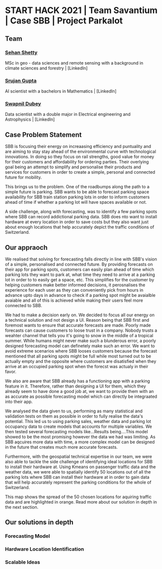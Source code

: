 # START HACK 2021 | Team Savantium | Case SBB | Project Parkalot

## Team 
### [Sehan Shetty](https://github.com/yttehs123)
MSc in geo - data sciences and remote sensing with a background in climate sciences and forestry | [LinkedIn]
### [Srujan Gupta](https://github.com/notsrujangupta) 
AI scientist with a bachelors in Mathematics | [LinkedIn]
### [Swapnil Dubey](https://github.com/patelviralb)
Data scientist with a double major in Electrical engineering and Astrophysics | [LinkedIn]

## Case Problem Statement
SBB is focusing their energy on increaasing efficiency and puntuality and are aiming to stay stay ahead of the environmental curve with technological innovations. In doing so they focus on rail strengths, good value for money for their customers and affordability for ordering parties. Their overlying goal being an attempt to simplify and personalise their products and services for customers in order to create a simple, personal and connected future for mobility. 

This brings us to the problem. One of the roadbumps along the path to a simple future is parking. SBB wants to be able to forecast parking space availability for SBB train station parking lots in order to inform customers ahead of time if whether a parking lot will have spaces available or not. 

A side challenge, along with forecasting, was to identify a few parking spots where SBB can record addictional parking data. SBB does nto want to install hardware at every location in order to save costs but they also want just about enough locations that help accurately depict the traffic conditions of Switzerland.


## Our appraoch

We realised that solving for forecasting falls directly in line with SBB's vision of a simple, personalised and connected future. By providing forecasts on their app for parking spots, customers can easily plan ahead of time which parking lots they want to park at, what time they need to arrive at a parking lot in order to to easily get a space, etc. This simplifies for the customer by helping customers make better informed decisions, it perosnalises the experience for each user as they can conveniently pick from hours in advance upto days in advance to check if a parking spot might be avaialble avaiable and all of this is achieved while making their users feel more connected to SBB.

We had to make a decision early on. We decided to focus all our energy on a technical solution and not design a UI. Reason being that SBB first and foremost wants to ensure that accurate forecasts are made. Poorly made forecasts can cause customers to loose trust in a company. Nobody trusts a weahter channel that tells you it's going to snow in the middle of a tropical summer. While humans might never make such a blunderous error, a poorly designed forecasting model can definetely make such an error. We want to avoid extreme scenarios where SBB looses customers because the forecast mentioned that all parking spots might be full while most turned out to be actually empty and the opposite where customers are disatisfied when they arrive at an occupied parking spot when the forecst was actualy in their favor.

We also are aware that SBB already has a functioning app with a parking feature in it. Therefore, rather than designing a UI for them, which they already seem to have done a good job at, we want to provide them with an as accurate as possible forecasting model which can directly be integraated into their app.

We analysed the data given to us, performing as many statistical and validation tests on them as possible in order to fully realise the data's potential. This led us to using parking sales, weather data and parking lot occupancy data to create models that accounts for multiple variables. We then tested several forecasting models like...Results being....This model showed to be the most promising however the data we had was limiting. As SBB aqcuires more data with time, a more complex model can be  designed in the future that creates much more accurate forecasts. 

Furthermore, with the geospatial technical expertise in our team, we were also able to tackle the side challenge of identifying ideal locations for SBB to install their hardware at. Using Kmeans on passenger traffic data and the weather data, we were able to spatially identify 50 locations out of all the parking lots where SBB can install their hardware at in order to gain data that will help accurately represent the parking conditions for the whole of Switzerland.

This map shows the spread of the 50 chosen locations for aquiring traffic data and are highlighted in orange. 
Read more about our solution in depth in the next section.
## Our solutions in depth

### Forecasting Model

### Hardware Location Identification

### Scalable Ideas
